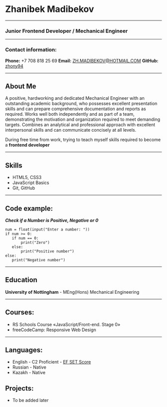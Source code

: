 # Zhanibek Madibekov

**********************
### Junior Frontend Developer / Mechanical Engineer
**********************
### Contact information:

**Phone:** +7 708 818 25 69
**Email:** ZH.MADIBEKOV@HOTMAIL.COM
**GitHub:** [zhony94](https://github.com/zhony94)

**********************
## About Me

A positive, hardworking and dedicated Mechanical Engineer with an outstanding academic background, who possesses excellent presentation skills and can prepare comprehensive documentation and reports as required. Works well both independently and as part of a team, demonstrating the motivation and organization required to meet demanding targets. Combines an analytical and professional approach with excellent interpersonal skills and can communicate concisely at all levels.

During free time from work, trying to teach myself skills required to become a **frontend developer**

**********************
## Skills

* HTML5, CSS3
* JavaScript Basics
* Git, GitHub
**********************

## Code example:

***Check if a Number is Positive, Negative or 0***
```
num = float(input("Enter a number: "))
if num >= 0:
   if num == 0:
       print("Zero")
   else:
       print("Positive number")
else:
   print("Negative number")

```

**********************
## Education

**University of Nottingham** - MEng(Hons) Mechanical Engineering

**********************
## Courses:

* RS Schools Course «JavaScript/Front-end. Stage 0»
* freeCodeCamp: Responsive Web Design

**********************
## Languages:

* English - C2 Proficient - [EF SET Score](https://efset.org/cert/9W6thg)
* Russian - Native
* Kazakh - Native

## Projects:

* To be added later

